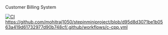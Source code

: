 Customer Billing System

[![CI](https://github.com/mohitraj1050/stepinminiproject/actions/workflows/main.yml/badge.svg)](https://github.com/mohitraj1050/stepinminiproject/actions/workflows/main.yml)
https://github.com/mohitraj1050/stepinminiproject/blob/d95d8d3071be1b0563a419d61732977d90b748cf/.github/workflows/c-cpp.yml

